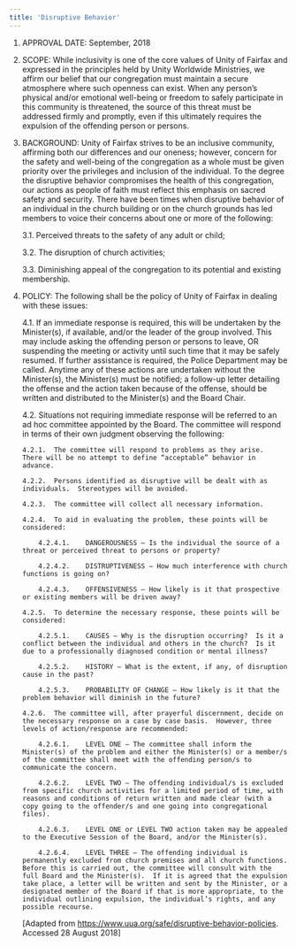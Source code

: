 ```yaml
---
title: 'Disruptive Behavior'
---
```


1.	APPROVAL DATE:  September, 2018

2.	SCOPE:  While inclusivity is one of the core values of Unity of Fairfax and expressed in the principles held by Unity Worldwide Ministries, we affirm our belief that our congregation must maintain a secure atmosphere where such openness can exist.  When any person’s physical and/or emotional well-being or freedom to safely participate in this community is threatened, the source of this threat must be addressed firmly and promptly, even if this ultimately requires the expulsion of the offending person or persons.

3.	BACKGROUND:  Unity of Fairfax strives to be an inclusive community, affirming both our differences and our oneness;  however, concern for the safety and well-being of the congregation as a whole must be given priority over the privileges and inclusion of the individual.  To the degree the disruptive behavior compromises the health of this congregation, our actions as people of faith must reflect this emphasis on sacred safety and security.
There have been times when disruptive behavior of an individual in the church building or on the church grounds has led members to voice their concerns about one or more of the following:

    3.1.	Perceived threats to the safety of any adult or child;

    3.2.	The disruption of church activities;

    3.3.	Diminishing appeal of the congregation to its potential and existing membership.

4.	POLICY:  The following shall be the policy of Unity of Fairfax in dealing with these issues:

    4.1.	If an immediate response is required, this will be undertaken by the Minister(s), if available, and/or the leader of the group involved.  This may include asking the offending person or persons to leave, OR suspending the meeting or activity until such time that it may be safely resumed.  If further assistance is required, the Police Department may be called.  Anytime any of these actions are undertaken without the Minister(s), the Minister(s) must be notified; a follow-up letter detailing the offense and the action taken because of the offense, should be written and distributed to the Minister(s) and the Board Chair.

    4.2.	Situations not requiring immediate response will be referred to an ad hoc committee appointed by the Board.  The committee will respond in terms of their own judgment observing the following:

        4.2.1.	The committee will respond to problems as they arise.  There will be no attempt to define “acceptable” behavior in advance.

        4.2.2.	Persons identified as disruptive will be dealt with as individuals.  Stereotypes will be avoided.

        4.2.3.	The committee will collect all necessary information.

        4.2.4.	To aid in evaluating the problem, these points will be considered:

            4.2.4.1.	DANGEROUSNESS – Is the individual the source of a threat or perceived threat to persons or property?

            4.2.4.2.	DISTRUPTIVENESS – How much interference with church functions is going on?

            4.2.4.3.	OFFENSIVENESS – How likely is it that prospective or existing members will be driven away?

        4.2.5.	To determine the necessary response, these points will be considered:

            4.2.5.1.	CAUSES – Why is the disruption occurring?  Is it a conflict between the individual and others in the church?  Is it due to a professionally diagnosed condition or mental illness?

            4.2.5.2.	HISTORY – What is the extent, if any, of disruption cause in the past?

            4.2.5.3.	PROBABILITY OF CHANGE – How likely is it that the problem behavior will diminish in the future?

        4.2.6.	The committee will, after prayerful discernment, decide on the necessary response on a case by case basis.  However, three levels of action/response are recommended:

            4.2.6.1.	LEVEL ONE – The committee shall inform the Minister(s) of the problem and either the Minister(s) or a member/s of the committee shall meet with the offending person/s to communicate the concern.

            4.2.6.2.	LEVEL TWO – The offending individual/s is excluded from specific church activities for a limited period of time, with reasons and conditions of return written and made clear (with a copy going to the offender/s and one going into congregational files).

            4.2.6.3.	LEVEL ONE or LEVEL TWO action taken may be appealed to the Executive Session of the Board, and/or the Minister(s).

            4.2.6.4.	LEVEL THREE – The offending individual is permanently excluded from church premises and all church functions.  Before this is carried out, the committee will consult with the full Board and the Minister(s).  If it is agreed that the expulsion take place, a letter will be written and sent by the Minister, or a designated member of the Board if that is more appropriate, to the individual outlining expulsion, the individual’s rights, and any possible recourse.

    [Adapted from https://www.uua.org/safe/disruptive-behavior-policies.  Accessed 28 August 2018]
